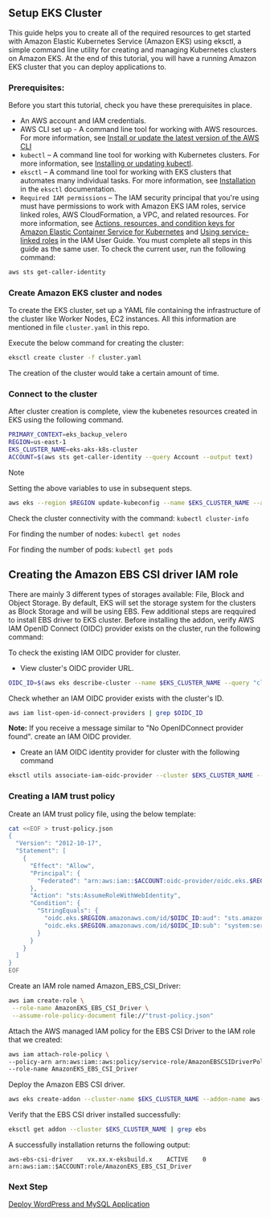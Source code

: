 ## Setup EKS Cluster

This guide helps you to create all of the required resources to get started with Amazon Elastic Kubernetes Service (Amazon EKS) using eksctl, a simple command line utility for creating and managing Kubernetes clusters on Amazon EKS. At the end of this tutorial, you will have a running Amazon EKS cluster that you can deploy applications to.

### Prerequisites:
Before you start this tutorial, check you have these prerequisites in place.

- An AWS account and IAM credentials.
- AWS CLI set up - A command line tool for working with AWS resources. For more information, see [Install or update the latest version of the AWS CLI](https://docs.aws.amazon.com/cli/latest/userguide/getting-started-install.html)
- `kubectl` – A command line tool for working with Kubernetes clusters. For more information, see [Installing or updating kubectl](https://docs.aws.amazon.com/eks/latest/userguide/install-kubectl.html).
- `eksctl` – A command line tool for working with EKS clusters that automates many individual tasks. For more information, see [Installation](https://eksctl.io/installation) in the `eksctl` documentation.
- `Required IAM permissions` – The IAM security principal that you're using must have permissions to work with Amazon EKS IAM roles, service linked roles, AWS CloudFormation, a VPC, and related resources. For more information, see [Actions, resources, and condition keys for Amazon Elastic Container Service for Kubernetes](https://docs.aws.amazon.com/service-authorization/latest/reference/list_amazonelastickubernetesservice.html) and [Using service-linked roles](https://docs.aws.amazon.com/IAM/latest/UserGuide/using-service-linked-roles.html) in the IAM User Guide. You must complete all steps in this guide as the same user. To check the current user, run the following command:

```bash
aws sts get-caller-identity
```

### Create Amazon EKS cluster and nodes

To create the EKS cluster, set up a YAML file containing the infrastructure of the cluster like Worker Nodes, EC2 instances. All this information are mentioned in file `cluster.yaml` in this repo.

Execute the below command for creating the cluster:

```bash
eksctl create cluster -f cluster.yaml
```
The creation of the cluster would take a certain amount of time.

### Connect to the cluster

After cluster creation is complete, view the kubenetes resources created in EKS using the following command.

```bash
PRIMARY_CONTEXT=eks_backup_velero
REGION=us-east-1
EKS_CLUSTER_NAME=eks-aks-k8s-cluster
ACCOUNT=$(aws sts get-caller-identity --query Account --output text)
```
> [!NOTE]  
> Setting the above variables to use in subsequent steps.
```bash
aws eks --region $REGION update-kubeconfig --name $EKS_CLUSTER_NAME --alias $PRIMARY_CONTEXT
```
Check the cluster connectivity with the command: `kubectl cluster-info`

For finding the number of nodes: `kubectl get nodes`

For finding the number of pods: `kubectl get pods`

## Creating the Amazon EBS CSI driver IAM role

There are mainly 3 different types of storages available: File, Block and Object Storage. By default, EKS will set the storage system for the clusters as Block Storage and will be using EBS. Few additional steps are reqquired to install EBS driver to EKS cluster. Before installing the addon, verify AWS IAM OpenID Connect (OIDC) provider exists on the cluster, run the following command: 

To check the existing IAM OIDC provider for cluster.

- View cluster's OIDC provider URL.
```bash
OIDC_ID=$(aws eks describe-cluster --name $EKS_CLUSTER_NAME --query "cluster.identity.oidc.issuer" --output text | cut -d '/' -f 5)
```
Check whether an IAM OIDC provider exists with the cluster's ID.

```bash
aws iam list-open-id-connect-providers | grep $OIDC_ID
```
**Note:** If you receive a message similar to "No OpenIDConnect provider found". create an IAM OIDC provider.

- Create an IAM OIDC identity provider for cluster with the following command

```bash
eksctl utils associate-iam-oidc-provider --cluster $EKS_CLUSTER_NAME --approve 
```
### Creating a IAM trust policy

Create an IAM trust policy file, using the below template:

```bash
cat <<EOF > trust-policy.json
{
  "Version": "2012-10-17",
  "Statement": [
    {
      "Effect": "Allow",
      "Principal": {
        "Federated": "arn:aws:iam::$ACCOUNT:oidc-provider/oidc.eks.$REGION.amazonaws.com/id/$OIDC_ID"
      },
      "Action": "sts:AssumeRoleWithWebIdentity",
      "Condition": {
        "StringEquals": {
          "oidc.eks.$REGION.amazonaws.com/id/$OIDC_ID:aud": "sts.amazonaws.com",
          "oidc.eks.$REGION.amazonaws.com/id/$OIDC_ID:sub": "system:serviceaccount:kube-system:ebs-csi-controller-sa"
        }
      }
    }
  ]
}
EOF
```
Create an IAM role named Amazon_EBS_CSI_Driver:

```bash
aws iam create-role \
 --role-name AmazonEKS_EBS_CSI_Driver \
 --assume-role-policy-document file://"trust-policy.json"
```
Attach the AWS managed IAM policy for the EBS CSI Driver to the IAM role that we created:

```bash
aws iam attach-role-policy \
--policy-arn arn:aws:iam::aws:policy/service-role/AmazonEBSCSIDriverPolicy \
--role-name AmazonEKS_EBS_CSI_Driver
```
Deploy the Amazon EBS CSI driver.
```bash
aws eks create-addon --cluster-name $EKS_CLUSTER_NAME --addon-name aws-ebs-csi-driver --service-account-role-arn arn:aws:iam::$ACCOUNT:role/AmazonEKS_EBS_CSI_DriverRole
```
Verify that the EBS CSI driver installed successfully:

```bash
eksctl get addon --cluster $EKS_CLUSTER_NAME | grep ebs
```
A successfully installation returns the following output:
```
aws-ebs-csi-driver    vx.xx.x-eksbuild.x    ACTIVE    0    arn:aws:iam::$ACCOUNT:role/AmazonEKS_EBS_CSI_Driver
```

### Next Step
[Deploy WordPress and MySQL Application](deploy-wordpress-mysql-eks.md)
